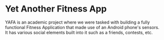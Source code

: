 # Yet Another Fitness App

YAFA is an academic project where we were tasked with building a fully functional Fitness Application that made use of an Android phone's sensors. It has various social elements built into it such as a friends, contests, etc.
